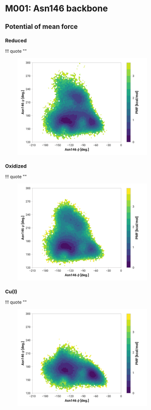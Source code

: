 # M001: Asn146 backbone

## Potential of mean force

### Reduced

!!! quote ""
    <figure markdown>
    ![](./m001-pes-reduced.png)
    </figure>

### Oxidized

!!! quote ""
    <figure markdown>
    ![](./m001-pes-oxidized.png)
    </figure>

### Cu(I)

!!! quote ""
    <figure markdown>
    ![](./m001-pes-cu.png)
    </figure>
